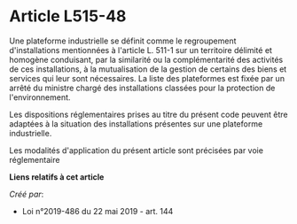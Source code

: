 # Article L515-48

Une plateforme industrielle se définit comme le regroupement d'installations mentionnées à l'article L. 511-1 sur un
territoire délimité et homogène conduisant, par la similarité ou la complémentarité des activités de ces installations, à la
mutualisation de la gestion de certains des biens et services qui leur sont nécessaires. La liste des plateformes est fixée
par un arrêté du ministre chargé des installations classées pour la protection de l'environnement.

Les dispositions réglementaires prises au titre du présent code peuvent être adaptées à la situation des installations
présentes sur une plateforme industrielle.

Les modalités d'application du présent article sont précisées par voie réglementaire

**Liens relatifs à cet article**

_Créé par_:

  - Loi n°2019-486 du 22 mai 2019 - art. 144
